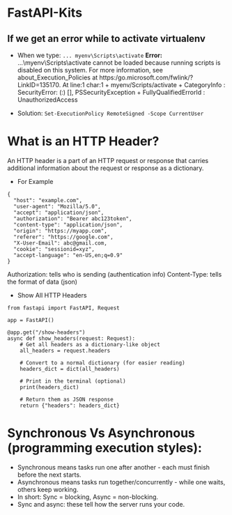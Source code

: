 # FastAPI-Kits

## If we get an error while to activate virtualenv
- When we type: ``` ... myenv\Scripts\activate ``` 
**Error:**
...\myenv\Scripts\activate cannot be loaded because running scripts is disabled on this system. For more information, see about_Execution_Policies at https:/go.microsoft.com/fwlink/?LinkID=135170. At line:1 char:1 + myenv/Scripts/activate + CategoryInfo : SecurityError: (:) [], PSSecurityException + FullyQualifiedErrorId : UnauthorizedAccess

- Solution: ```Set-ExecutionPolicy RemoteSigned -Scope CurrentUser```

# What is an HTTP Header?
An HTTP header is a part of an HTTP request or response that carries additional information about the request or response as a dictionary.
- For Example
```
{
  "host": "example.com",
  "user-agent": "Mozilla/5.0",
  "accept": "application/json",
  "authorization": "Bearer abc123token",
  "content-type": "application/json",
  "origin": "https://myapp.com",
  "referer": "https://google.com",
  "X-User-Email": abc@gmail.com,
  "cookie": "sessionid=xyz",
  "accept-language": "en-US,en;q=0.9"
}

```
Authorization: tells who is sending (authentication info)
Content-Type: tells the format of data (json)

- Show All HTTP Headers
```
from fastapi import FastAPI, Request

app = FastAPI()

@app.get("/show-headers")
async def show_headers(request: Request):
    # Get all headers as a dictionary-like object
    all_headers = request.headers

    # Convert to a normal dictionary (for easier reading)
    headers_dict = dict(all_headers)

    # Print in the terminal (optional)
    print(headers_dict)

    # Return them as JSON response
    return {"headers": headers_dict}
```
# Synchronous Vs Asynchronous (programming execution styles):
- Synchronous means tasks run one after another - each must finish before the next starts.
- Asynchronous means tasks run together/concurrently - while one waits, others keep working.
- In short: Sync = blocking, Async = non-blocking.
- Sync and async: these tell how the server runs your code.
